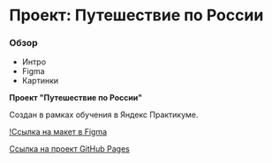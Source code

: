 # Проект: Путешествие по России

### Обзор
* Интро
* Figma
* Картинки

**Проект "Путешествие по России"**

Создан в рамках обучения в Яндекс Практикуме.

[!Ссылка на макет в Figma](https://www.figma.com/file/5S2WSbEFL6awjVWJ0NWL8Q/Sprint-3_-Russia-_-desktop-mobile?node-id=28503%3A0)

[Ссылка на проект GitHub Pages](https://aleksandrarun.github.io/russian-travel/)




